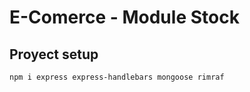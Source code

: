 # E-Comerce - Module Stock

## Proyect setup
```
npm i express express-handlebars mongoose rimraf
```